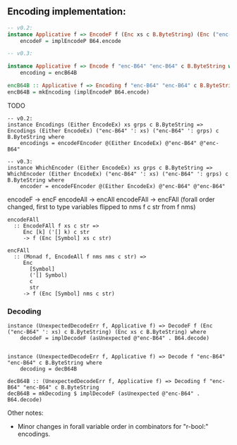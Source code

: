 

## Encoding implementation:

```Haskell
-- v0.2:
instance Applicative f => EncodeF f (Enc xs c B.ByteString) (Enc ("enc-B64" ': xs) c B.ByteString) where
    encodeF = implEncodeP B64.encode 

-- v0.3:

instance Applicative f => Encode f "enc-B64" "enc-B64" c B.ByteString where
    encoding = encB64B

encB64B :: Applicative f => Encoding f "enc-B64" "enc-B64" c B.ByteString
encB64B = mkEncoding (implEncodeP B64.encode)


```

TODO
```
-- v0.2:
instance Encodings (Either EncodeEx) xs grps c B.ByteString => Encodings (Either EncodeEx) ("enc-B64" ': xs) ("enc-B64" ': grps) c B.ByteString where
    encodings = encodeFEncoder @(Either EncodeEx) @"enc-B64" @"enc-B64"

-- v0.3:
instance WhichEncoder (Either EncodeEx) xs grps c B.ByteString => WhichEncoder (Either EncodeEx) ("enc-B64" ': xs) ("enc-B64" ': grps) c B.ByteString where
    encoder = encodeFEncoder @(Either EncodeEx) @"enc-B64" @"enc-B64"
```

encodeF -> encF
encodeAll -> encAll 
encodeFAll -> encFAll (forall order changed, first to type variables flipped to nms f c str from f nms)

```
encodeFAll
  :: EncodeFAll f xs c str =>
     Enc [k] ('[] k) c str
     -> f (Enc [Symbol] xs c str)

encFAll
  :: (Monad f, EncodeAll f nms nms c str) =>
     Enc
       [Symbol]
       ('[] Symbol)
       c
       str
     -> f (Enc [Symbol] nms c str)     
```

### Decoding

```
instance (UnexpectedDecodeErr f, Applicative f) => DecodeF f (Enc ("enc-B64" ': xs) c B.ByteString) (Enc xs c B.ByteString) where
    decodeF = implDecodeF (asUnexpected @"enc-B64" . B64.decode) 


instance (UnexpectedDecodeErr f, Applicative f) => Decode f "enc-B64" "enc-B64" c B.ByteString where
    decoding = decB64B

decB64B :: (UnexpectedDecodeErr f, Applicative f) => Decoding f "enc-B64" "enc-B64" c B.ByteString
decB64B = mkDecoding $ implDecodeF (asUnexpected @"enc-B64" . B64.decode)

```

Other notes:

- Minor changes in forall variable order in combinators for "r-bool:" encodings.